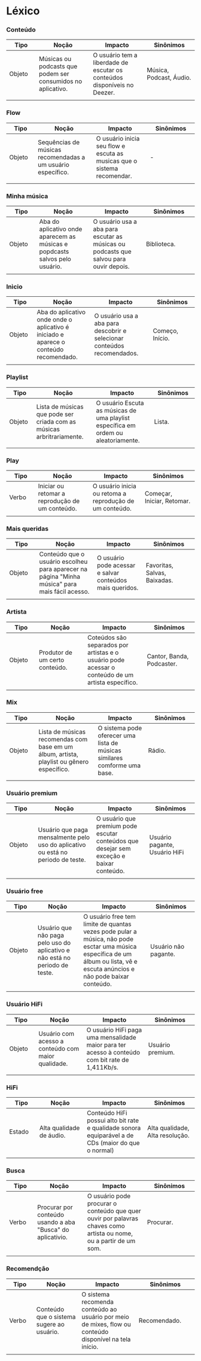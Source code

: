 # Léxico
<div class="line"></div>

### Conteúdo

|Tipo|Noção|Impacto|Sinônimos|
|-|-|-|-|
|Objeto|Músicas ou podcasts que podem ser consumidos no aplicativo.|O usuário tem a liberdade de escutar os conteúdos disponíveis no Deezer.|Música, Podcast, Áudio.|
|<img width=200/>|<img width=500/>|<img width=200/>|<img width=500/>|

### Flow

|Tipo|Noção|Impacto|Sinônimos|
|-|-|-|-|
|Objeto|Sequências de músicas recomendadas a um usuário específico.|O usuário inicia seu flow e escuta as musicas que o sistema recomendar.|-|
|<img width=200/>|<img width=500/>|<img width=200/>|<img width=500/>|

### Minha música

|Tipo|Noção|Impacto|Sinônimos|
|-|-|-|-|
|Objeto|Aba do aplicativo onde aparecem as músicas e popdcasts salvos pelo usuário.|O usuário usa a aba para escutar as músicas ou podcasts que salvou para ouvir depois.|Biblioteca.|
|<img width=200/>|<img width=500/>|<img width=200/>|<img width=500/>|

### Inìcio

|Tipo|Noção|Impacto|Sinônimos|
|-|-|-|-|
|Objeto|Aba do aplicativo onde onde o aplicativo é iniciado e aparece o conteúdo recomendado.|O usuário usa a aba para descobrir e selecionar conteúdos recomendados.|Começo, Início.|
|<img width=200/>|<img width=500/>|<img width=200/>|<img width=500/>|

### Playlist

|Tipo|Noção|Impacto|Sinônimos|
|-|-|-|-|
|Objeto|Lista de músicas que pode ser criada com as músicas arbritrariamente.|O usuário Escuta as músicas de uma playlist específica em ordem ou aleatoriamente.|Lista.|
|<img width=200/>|<img width=500/>|<img width=200/>|<img width=500/>|

### Play

|Tipo|Noção|Impacto|Sinônimos|
|-|-|-|-|
|Verbo|Iniciar ou retomar a reprodução de um conteúdo.|O usuário inicia ou retoma a reprodução de um conteúdo.|Começar, Iniciar, Retomar.|
|<img width=200/>|<img width=500/>|<img width=200/>|<img width=500/>|

### Mais queridas

|Tipo|Noção|Impacto|Sinônimos|
|-|-|-|-|
|Objeto|Conteúdo que o usuário escolheu para aparecer na página "Minha música" para mais fácil acesso.|O usuário pode acessar e salvar conteúdos mais queridos.|Favoritas, Salvas, Baixadas.|
|<img width=200/>|<img width=500/>|<img width=200/>|<img width=500/>|

### Artista

|Tipo|Noção|Impacto|Sinônimos|
|-|-|-|-|
|Objeto|Produtor de um certo conteúdo.|Coteúdos são separados por artistas e o usuário pode acessar o conteúdo de um artista específico.|Cantor, Banda, Podcaster.|
|<img width=200/>|<img width=500/>|<img width=200/>|<img width=500/>|

### Mix

|Tipo|Noção|Impacto|Sinônimos|
|-|-|-|-|
|Objeto|Lista de músicas recomendas com base em um álbum, artista, playlist ou gênero específico.|O sistema pode oferecer uma lista de músicas similares comforme uma base.|Rádio.|
|<img width=200/>|<img width=500/>|<img width=200/>|<img width=500/>|

### Usuário premium

|Tipo|Noção|Impacto|Sinônimos|
|-|-|-|-|
|Objeto|Usuário que paga mensalmente pelo uso do aplicativo ou está no periodo de teste.|O usuário que premium pode escutar conteúdos que desejar sem exceção e baixar conteúdo.|Usuário pagante, Usuário HiFi|
|<img width=200/>|<img width=500/>|<img width=200/>|<img width=500/>|

### Usuário free

|Tipo|Noção|Impacto|Sinônimos|
|-|-|-|-|
|Objeto|Usuário que não paga pelo uso do aplicativo e não está no periodo de teste.|O usuário free tem limite de quantas vezes pode pular a música, não pode esctar uma música específica de um álbum ou lista, vê e escuta anúncios e não pode baixar conteúdo.|Usuário não pagante.|
|<img width=200/>|<img width=500/>|<img width=200/>|<img width=500/>|

### Usuário HiFi

|Tipo|Noção|Impacto|Sinônimos|
|-|-|-|-|
|Objeto|Usuário com acesso a conteúdo com maior qualidade.|O usuário HiFi paga uma mensalidade maior para ter acesso à conteúdo com bit rate de 1,411Kb/s.|Usuário premium.|
|<img width=200/>|<img width=500/>|<img width=200/>|<img width=500/>|

### HiFi

|Tipo|Noção|Impacto|Sinônimos|
|-|-|-|-|
|Estado|Alta qualidade de áudio.|Conteúdo HiFi possui alto bit rate e qualidade sonora equiparável a de CDs (maior do que o normal)|Alta qualidade, Alta resolução.|
|<img width=200/>|<img width=500/>|<img width=200/>|<img width=500/>|

### Busca

|Tipo|Noção|Impacto|Sinônimos|
|-|-|-|-|
|Verbo|Procurar por conteúdo usando a aba "Busca" do aplicativio.|O usuário pode procurar o conteúdo que quer ouvir por palavras chaves como artista ou nome, ou a partir de um som.|Procurar.|
|<img width=200/>|<img width=500/>|<img width=200/>|<img width=500/>|

### Recomendção

|Tipo|Noção|Impacto|Sinônimos|
|-|-|-|-|
|Verbo|Conteúdo que o sistema sugere ao usuário.|O sistema recomenda conteúdo ao usuário por meio de mixes, flow ou conteúdo disponível na tela início.|Recomendado.|
|<img width=200/>|<img width=500/>|<img width=200/>|<img width=500/>|
